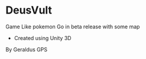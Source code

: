 # DeusVult
Game Like pokemon Go in beta release with some map
* Created using Unity 3D

By Geraldus GPS
